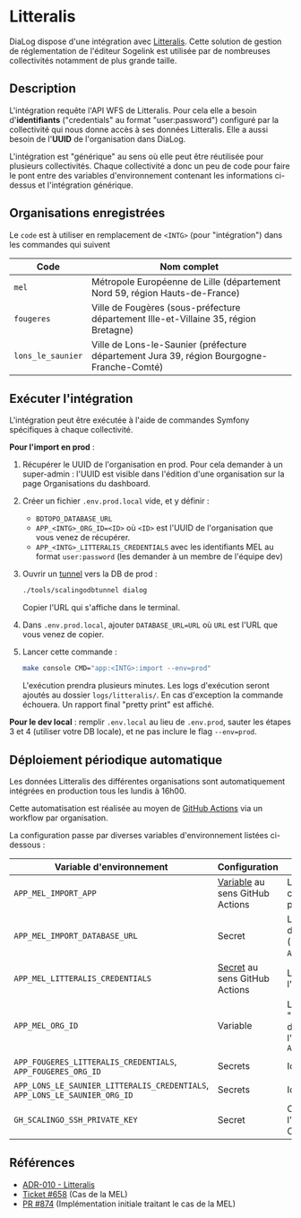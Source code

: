 # Litteralis

DiaLog dispose d'une intégration avec [Litteralis]([Litteralis](https://www.sogelink.com/solution/litteralis/)). Cette solution de gestion de réglementation de l'éditeur Sogelink est utilisée par de nombreuses collectivités notamment de plus grande taille.

## Description

L'intégration requête l'API WFS de Litteralis. Pour cela elle a besoin d'**identifiants** ("credentials" au format "user:password") configuré par la collectivité qui nous donne accès à ses données Litteralis. Elle a aussi besoin de l'**UUID** de l'organisation dans DiaLog.

L'intégration est "générique" au sens où elle peut être réutilisée pour plusieurs collectivités. Chaque collectivité a donc un peu de code pour faire le pont entre des variables d'environnement contenant les informations ci-dessus et l'intégration générique.

## Organisations enregistrées

Le `code` est à utiliser en remplacement de `<INTG>` (pour "intégration") dans les commandes qui suivent

| Code | Nom complet |
|---|---|
| `mel` | Métropole Européenne de Lille (département Nord 59, région Hauts-de-France) |
| `fougeres` | Ville de Fougères (sous-préfecture département Ille-et-Villaine 35, région Bretagne) |
| `lons_le_saunier` | Ville de Lons-le-Saunier (préfecture département Jura 39, région Bourgogne-Franche-Comté) |

## Exécuter l'intégration

L'intégration peut être exécutée à l'aide de commandes Symfony spécifiques à chaque collectivité.

**Pour l'import en prod** :

1. Récupérer le UUID de l'organisation en prod. Pour cela demander à un super-admin : l'UUID est visible dans l'édition d'une organisation sur la page Organisations du dashboard.
2. Créer un fichier `.env.prod.local` vide, et y définir :
    * `BDTOPO_DATABASE_URL`
    * `APP_<INTG>_ORG_ID=<ID>` où `<ID>` est l'UUID de l'organisation que vous venez de récupérer.
    * `APP_<INTG>_LITTERALIS_CREDENTIALS` avec les identifiants MEL au format `user:password` (les demander à un membre de l'équipe dev)
3. Ouvrir un [tunnel](./db.md#utiliser-une-db-scalingo-en-local) vers la DB de prod :

    ```bash
    ./tools/scalingodbtunnel dialog
    ```

    Copier l'URL qui s'affiche dans le terminal.

4. Dans `.env.prod.local`, ajouter `DATABASE_URL=URL` où `URL` est l'URL que vous venez de copier.
5. Lancer cette commande :

    ```bash
    make console CMD="app:<INTG>:import --env=prod"
    ```

    L'exécution prendra plusieurs minutes. Les logs d'exécution seront ajoutés au dossier `logs/litteralis/`. En cas d'exception la commande échouera. Un rapport final "pretty print" est affiché.

**Pour le dev local** : remplir `.env.local` au lieu de `.env.prod`, sauter les étapes 3 et 4 (utiliser votre DB locale), et ne pas inclure le flag `--env=prod`.

## Déploiement périodique automatique

Les données Litteralis des différentes organisations sont automatiquement intégrées en production tous les lundis à 16h00.

Cette automatisation est réalisée au moyen de [GitHub Actions](./github_actions.md) via un workflow par organisation.

La configuration passe par diverses variables d'environnement listées ci-dessous :

| Variable d'environnement | Configuration | Description |
|---|---|---|
| `APP_MEL_IMPORT_APP` | [Variable](https://docs.github.com/fr/actions/learn-github-actions/variables) au sens GitHub Actions | L'application Scalingo cible (par exemple `dialog` pour la production) |
| `APP_MEL_IMPORT_DATABASE_URL` | Secret | L'URL d'accès à la base de données par la CI (`./tools/scalingodbtunnel APP  --host-url`) |
| `APP_MEL_LITTERALIS_CREDENTIALS` | [Secret](https://docs.github.com/fr/actions/security-guides/using-secrets-in-github-actions) au sens GitHub Actions | Les identifiants d'accès à l'API Litteralis de la MEL |
| `APP_MEL_ORG_ID` | Variable | Le UUID de l'organisation "Métropole Européenne de Lille" dans l'environnement défini par `APP_MEL_IMPORT_APP` |
| `APP_FOUGERES_LITTERALIS_CREDENTIALS`, `APP_FOUGERES_ORG_ID` | Secrets | Idem que pour la MEL |
| `APP_LONS_LE_SAUNIER_LITTERALIS_CREDENTIALS`, `APP_LONS_LE_SAUNIER_ORG_ID` | Secrets | Idem que pour la MEL |
| `GH_SCALINGO_SSH_PRIVATE_KEY` | Secret | Clé SSH privée permettant l'accès à Scalingo par la CI |

## Références

* [ADR-010 - Litteralis](../adr/010_litteralis.md)
* [Ticket #658](https://github.com/MTES-MCT/dialog/issues/658) (Cas de la MEL)
* [PR #874](https://github.com/MTES-MCT/dialog/issues/874) (Implémentation initiale traitant le cas de la MEL)
